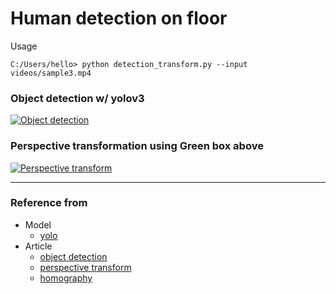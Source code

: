 # Human detection on floor


Usage
```console
C:/Users/hello> python detection_transform.py --input videos/sample3.mp4
```

### Object detection w/ yolov3
[![Object detection](https://img.youtube.com/vi/VKEDU4FXoEw/0.jpg)](https://www.youtube.com/watch?v=VKEDU4FXoEw)

### Perspective transformation using Green box above
[![Perspective transform](https://img.youtube.com/vi/u0aAskJZ1t8/0.jpg)](https://www.youtube.com/watch?v=u0aAskJZ1t8)



---
### Reference from
* Model
  * [yolo](https://pjreddie.com/darknet/yolo/)
* Article
  * [object detection](https://www.pyimagesearch.com/2018/11/12/yolo-object-detection-with-opencv/)
  * [perspective transform](https://webnautes.tistory.com/1253)
  * [homography](https://zbigatron.com/mapping-camera-coordinates-to-a-2d-floor-plan/)
